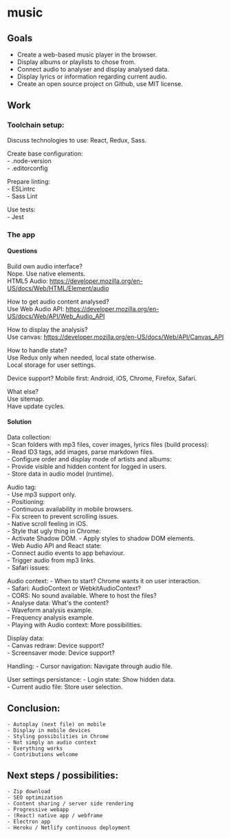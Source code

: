# music

## Goals

- Create a web-based music player in the browser.  
- Display albums or playlists to chose from.  
- Connect audio to analyser and display analysed data.  
- Display lyrics or information regarding current audio.  
- Create an open source project on Github, use MIT license.  


## Work

### Toolchain setup:

Discuss technologies to use: React, Redux, Sass.  

Create base configuration:  
    - .node-version  
    - .editorconfig  

Prepare linting:  
    - ESLintrc  
    - Sass Lint  

Use tests:  
    - Jest


### The app

#### Questions

Build own audio interface?  
Nope. Use native elements.  
HTML5 Audio: https://developer.mozilla.org/en-US/docs/Web/HTML/Element/audio  

How to get audio content analysed?  
Use Web Audio API: https://developer.mozilla.org/en-US/docs/Web/API/Web_Audio_API  

How to display the analysis?  
Use canvas: https://developer.mozilla.org/en-US/docs/Web/API/Canvas_API  

How to handle state?  
Use Redux only when needed, local state otherwise.  
Local storage for user settings.  

Device support?
Mobile first: Android, iOS, Chrome, Firefox, Safari.

What else?  
Use sitemap.  
Have update cycles.  


#### Solution

Data collection:  
    - Scan folders with mp3 files, cover images, lyrics files (build process):  
        - Read ID3 tags, add images, parse markdown files.  
    - Configure order and display mode of artists and albums:  
        - Provide visible and hidden content for logged in users.  
    - Store data in audio model (runtime).  

Audio tag:  
    - Use mp3 support only.  
    - Positioning:  
        - Continuous availability in mobile browsers.  
        - Fix screen to prevent scrolling issues.  
        - Native scroll feeling in iOS.  
    - Style that ugly thing in Chrome:  
        - Activate Shadow DOM.
        - Apply styles to shadow DOM elements.    
    - Web Audio API and React state:  
        - Connect audio events to app behaviour.  
        - Trigger audio from mp3 links.  
    - Safari issues:

Audio context:
    - When to start? Chrome wants it on user interaction.  
    - Safari: AudioContext or WebkitAudioContext?  
    - CORS: No sound available. Where to host the files?  
    - Analyse data: What's the content?  
    - Waveform analysis example.  
    - Frequency analysis example.  
    - Playing with Audio context: More possibilities.    

Display data:  
    - Canvas redraw: Device support?  
    - Screensaver mode: Device support?  

Handling:
    - Cursor navigation: Navigate through audio file.  

User settings persistance:
    - Login state: Show hidden data.  
    - Current audio file: Store user selection.  


## Conclusion:
    - Autoplay (next file) on mobile
    - Display in mobile devices
    - Styling possibilities in Chrome
    - Not simply an audio context
    - Everything works
    - Contributions welcome


## Next steps / possibilities:
    - Zip download
    - SEO optimization
    - Content sharing / server side rendering
    - Progressive webapp
    - (React) native app / webframe
    - Electron app
    - Heroku / Netlify continuous deployment
